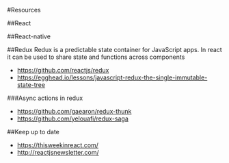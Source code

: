 #Resources

##React

##React-native

##Redux
Redux is a predictable state container for JavaScript apps. In react it can be used to share state and functions across components

- https://github.com/reactjs/redux
- https://egghead.io/lessons/javascript-redux-the-single-immutable-state-tree

###Async actions in redux
- https://github.com/gaearon/redux-thunk
- https://github.com/yelouafi/redux-saga

##Keep up to date
- https://thisweekinreact.com/
- http://reactjsnewsletter.com/
